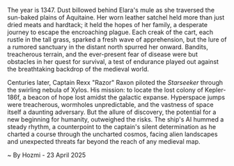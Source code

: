 
The year is 1347.  Dust billowed behind Elara's mule as she traversed the sun-baked plains of Aquitaine.  Her worn leather satchel held more than just dried meats and hardtack; it held the hopes of her family, a desperate journey to escape the encroaching plague.  Each creak of the cart, each rustle in the tall grass, sparked a fresh wave of apprehension, but the lure of a rumored sanctuary in the distant north spurred her onward. Bandits, treacherous terrain, and the ever-present fear of disease were but obstacles in her quest for survival, a test of endurance played out against the breathtaking backdrop of the medieval world.


Centuries later, Captain Rexx "Razor" Raxon piloted the *Starseeker* through the swirling nebula of Xylos.  His mission: to locate the lost colony of Kepler-186f, a beacon of hope lost amidst the galactic expanse.  Hyperspace jumps were treacherous, wormholes unpredictable, and the vastness of space itself a daunting adversary.  But the allure of discovery, the potential for a new beginning for humanity, outweighed the risks. The ship's AI hummed a steady rhythm, a counterpoint to the captain's silent determination as he charted a course through the uncharted cosmos, facing alien landscapes and unexpected threats far beyond the reach of any medieval map.

~ By Hozmi - 23 April 2025
